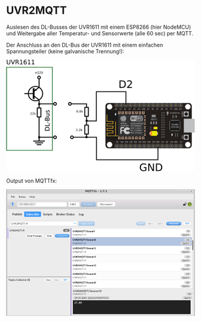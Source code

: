 # UVR2MQTT
Auslesen des DL-Busses der UVR1611 mit einem ESP8266 (hier NodeMCU) und Weitergabe aller Temperatur- und Sensorwerte (alle 60 sec) per MQTT.


Der Anschluss an den DL-Bus der UVR1611 mit einem einfachen Spannungsteiler (keine galvanische Trennung!):


![Anschlusschema UVR1611 NodeMCU](https://github.com/futschikato/UVR2MQTT/raw/master/pic/uvr_nodemcu.png)


Output von MQTTfx:

![MQTTfx Output](https://github.com/futschikato/UVR2MQTT/raw/master/pic/mqttfx.png)

